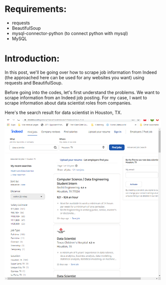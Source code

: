 # Requirements:
- requests
- BeautifulSoup
- mysql-connector-python (to connect python with mysql)
- MySQL

# Introduction:

In this post, we'll be going over how to scrape job information from Indeed (the approached here can be used for any websites you want) using requests and BeautifulSoup.

Before going into the codes, let's first understand the problems. We want to scrape information from an Indeed job posting. For my case, I want to scrape information about data scientist roles from companies. 

Here's the search result for data scientist in Houston, TX. 

![Search Results](./imgs/search_results.png)